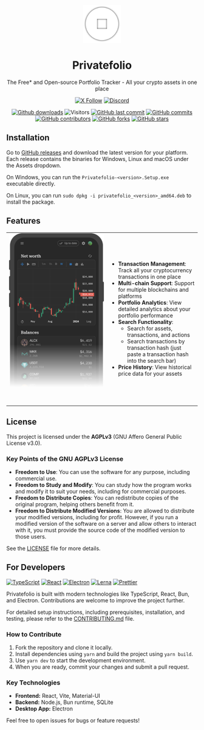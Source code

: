 <!-- markdownlint-disable MD033 -->
<!-- markdownlint-disable MD041 -->

<p align="center">
  <img src="https://github.com/privatefolio/privatefolio/blob/main/packages/electron/src/app-icon.png?raw=true" alt="Privatefolio Logo" width="100">
</p>

<h1 align="center">Privatefolio</h1>

<p align="center">
  The Free* and Open-source Portfolio Tracker - All your crypto assets in one place
</p>

<div align="center">

[![X Follow](https://img.shields.io/twitter/follow/PrivatefolioApp)](https://twitter.com/PrivatefolioApp)
[![Discord](https://img.shields.io/discord/1200080531581321246?label=&logo=discord&logoColor=ffffff&color=7389D8&labelColor=6A7EC2)](https://discord.gg/YHHu9nK8VD)

</div>

<div align="center">

[![Github downloads](https://img.shields.io/github/downloads/privatefolio/privatefolio/total.svg?style=flat)](https://GitHub.com/privatefolio/privatefolio/releases/)
![Visitors](https://api.visitorbadge.io/api/visitors?path=privatefolio%2Fprivatefolio%20&style=flat)
[![GitHub last commit](https://img.shields.io/github/last-commit/privatefolio/privatefolio?style=flat)](https://github.com/privatefolio/privatefolio/commits/main)
[![GitHub commits](https://img.shields.io/github/commit-activity/t/privatefolio/privatefolio)](https://GitHub.com/privatefolio/privatefolio/commit/)
[![GitHub contributors](https://img.shields.io/github/contributors/privatefolio/privatefolio.svg?style=flat)](https://github.com/privatefolio/privatefolio/graphs/contributors)
[![GitHub forks](https://img.shields.io/github/forks/privatefolio/privatefolio?style=flat)](https://github.com/privatefolio/privatefolio/forks)
[![GitHub stars](https://img.shields.io/github/stars/privatefolio/privatefolio?style=flat)](https://github.com/privatefolio/privatefolio/stargazers)

</div>


## Installation

Go to [GitHub releases](https://github.com/privatefolio/privatefolio/releases) and download the latest version for your platform. Each release contains the binaries for Windows, Linux and macOS under the Assets dropdown.

On Windows, you can run the `Privatefolio-<version>.Setup.exe` executable directly.

On Linux, you can run `sudo dpkg -i privatefolio_<version>_amd64.deb` to install the package.

## Features

<table>
<tr>
<td width="250">
<div style="width: 250px; height: 450px; overflow: hidden;">
<img src="https://github.com/privatefolio/privatefolio/blob/main/packages/frontend/public/landing/mobile-demo.png?raw=true" alt="Privatefolio screenshot" style="width: 250px; height: 450px; object-fit: cover; object-position: top; mask-image: linear-gradient(to bottom, rgba(0,0,0,1) 65%, rgba(0,0,0,0) 90%);">
</div>
</td>
<td>

- **Transaction Management**: Track all your cryptocurrency transactions in one place
- **Multi-chain Support**: Support for multiple blockchains and platforms
- **Portfolio Analytics**: View detailed analytics about your portfolio performance
- **Search Functionality**:
  - Search for assets, transactions, and actions
  - Search transactions by transaction hash (just paste a transaction hash into the search bar)
- **Price History**: View historical price data for your assets

</td>
</tr>
</table>

## License

This project is licensed under the **AGPLv3** (GNU Affero General Public License v3.0).

### Key Points of the GNU AGPLv3 License

- **Freedom to Use**: You can use the software for any purpose, including commercial use.
- **Freedom to Study and Modify**: You can study how the program works and modify it to suit your needs, including for commercial purposes.
- **Freedom to Distribute Copies**: You can redistribute copies of the original program, helping others benefit from it.
- **Freedom to Distribute Modified Versions**: You are allowed to distribute your modified versions, including for profit. However, if you run a modified version of the software on a server and allow others to interact with it, you must provide the source code of the modified version to those users.

See the [LICENSE](LICENSE) file for more details.

## For Developers

[![TypeScript](https://img.shields.io/badge/TypeScript-007ACC?style=flat&logo=typescript&logoColor=white)](https://typescriptlang.org/)
[![React](https://img.shields.io/badge/React-20232A.svg?style=flat&logo=react&logoColor=61DAFB)](https://reactjs.org/)
[![Electron](https://img.shields.io/badge/Electron-2B2E3A?style=flat&logo=electron&logoColor=9FEAF9)](https://electronjs.org/)
[![Lerna](https://img.shields.io/badge/Lerna-blueviolet?style=flat&logo=lerna&logoColor=white)](https://lerna.js.org/)
[![Prettier](https://img.shields.io/badge/Prettier-1A2C34?style=flat&logo=prettier&logoColor=F7BA3E)](https://prettier.io/)

Privatefolio is built with modern technologies like TypeScript, React, Bun, and Electron. Contributions are welcome to improve the project further.

For detailed setup instructions, including prerequisites, installation, and testing, please refer to the [CONTRIBUTING.md](CONTRIBUTING.md) file.

### How to Contribute

1. Fork the repository and clone it locally.
2. Install dependencies using `yarn` and build the project using `yarn build`.
3. Use `yarn dev` to start the development environment.
4. When you are ready, commit your changes and submit a pull request.

### Key Technologies

- **Frontend:** React, Vite, Material-UI
- **Backend:** Node.js, Bun runtime, SQLite
- **Desktop App:** Electron

Feel free to open issues for bugs or feature requests!

